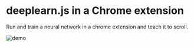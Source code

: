 # deeplearn.js in a Chrome extension

Run and train a neural network in a chrome extension and teach it to scroll.

![demo](demo.gif)